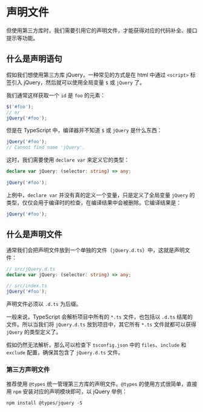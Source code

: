 # 声明文件

但使用第三方库时，我们需要引用它的声明文件，才能获得对应的代码补全、接口提示等功能。

## 什么是声明语句

假如我们想使用第三方库 jQuery，一种常见的方式是在 html 中通过 `<script>` 标签引入 jQuery，然后就可以使用全局变量 `$` 或 `jQuery` 了。

我们通常这样获取一个 `id` 是 `foo` 的元素：

``` javascript
$('#foo');
// or
jQuery('#foo');
```

但是在 TypeScript 中，编译器并不知道 `$` 或 `jQuery` 是什么东西：

``` typescript
jQuery('#foo');
// Cannot find name 'jQuery'.
```

这时，我们需要使用 `declare var` 来定义它的类型：

``` typescript
declare var jQuery: (selector: string) => any;
 
jQuery('#foo');
```

上例中，`declare var` 并没有真的定义一个变量，只是定义了全局变量 `jQuery` 的类型，仅仅会用于编译时的检查，在编译结果中会被删除。它编译结果是：

``` javascript
jQuery('#foo');
```

## 什么是声明文件

通常我们会把声明文件放到一个单独的文件（`jQuery.d.ts`）中，这就是声明文件：

``` typescript
// src/jQuery.d.ts
declare var jQuery: (selector: string) => any;
```

``` typescript
// src/index.ts
jQuery('#foo');
```

声明文件必须以 `.d.ts` 为后缀。

一般来说，TypeScript 会解析项目中所有的 `*.ts` 文件，也包括以 `.d.ts` 结尾的文件。所以当我们将 `jQuery.d.ts` 放到项目中，其它所有 `*.ts` 文件就都可以获得 `jQuery` 的类型定义了。

假如仍然无法解析，那么可以检查下 `tsconfig.json` 中的 `files`、`include` 和 `exclude` 配置，确保其包含了 `jQuery.d.ts` 文件。

### 第三方声明文件

推荐使用 `@types` 统一管理第三方库的声明文件。`@types` 的使用方式很简单，直接用 `npm` 安装对应的声明模块即可，以 jQuery 举例：

``` shell
npm install @types/jquery -S
```
